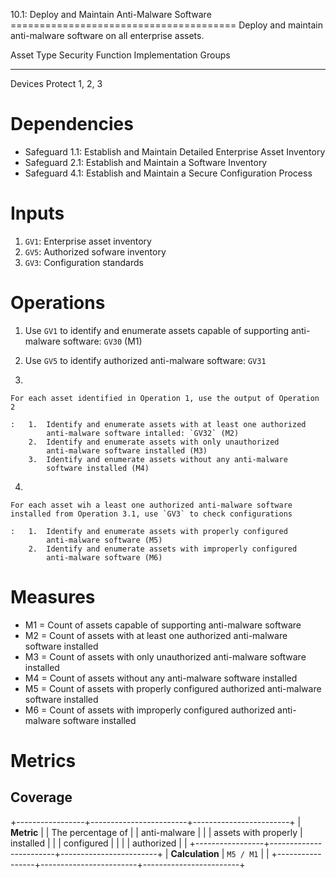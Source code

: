 10.1: Deploy and Maintain Anti-Malware Software
======================================= Deploy and maintain anti-malware
software on all enterprise assets.

  Asset Type   Security Function   Implementation Groups
  ------------ ------------------- -----------------------
  Devices      Protect             1, 2, 3

# Dependencies

-   Safeguard 1.1: Establish and Maintain Detailed Enterprise Asset
    Inventory
-   Safeguard 2.1: Establish and Maintain a Software Inventory
-   Safeguard 4.1: Establish and Maintain a Secure Configuration Process

# Inputs

1.  `GV1`: Enterprise asset inventory
2.  `GV5`: Authorized sofware inventory
3.  `GV3`: Configuration standards

# Operations

1.  Use `GV1` to identify and enumerate assets capable of supporting
    anti-malware software: `GV30` (M1)

2.  Use `GV5` to identify authorized anti-malware software: `GV31`

3.  

    For each asset identified in Operation 1, use the output of Operation 2

    :   1.  Identify and enumerate assets with at least one authorized
            anti-malware software intalled: `GV32` (M2)
        2.  Identify and enumerate assets with only unauthorized
            anti-malware software installed (M3)
        3.  Identify and enumerate assets without any anti-malware
            software installed (M4)

4.  

    For each asset wih a least one authorized anti-malware software installed from Operation 3.1, use `GV3` to check configurations

    :   1.  Identify and enumerate assets with properly configured
            anti-malware software (M5)
        2.  Identify and enumerate assets with improperly configured
            anti-malware software (M6)

# Measures

-   M1 = Count of assets capable of supporting anti-malware software
-   M2 = Count of assets with at least one authorized anti-malware
    software installed
-   M3 = Count of assets with only unauthorized anti-malware software
    installed
-   M4 = Count of assets without any anti-malware software installed
-   M5 = Count of assets with properly configured authorized
    anti-malware software installed
-   M6 = Count of assets with improperly configured authorized
    anti-malware software installed

# Metrics

## Coverage

+-----------------+------------------------+------------------------+
| **Metric**      | | The percentage of    | | anti-malware         |
|                 |   assets with properly |   installed            |
|                 |   configured           |                        |
|                 |   authorized           |                        |
+-----------------+------------------------+------------------------+
| **Calculation** | `M5 / M1`              |                        |
+-----------------+------------------------+------------------------+
